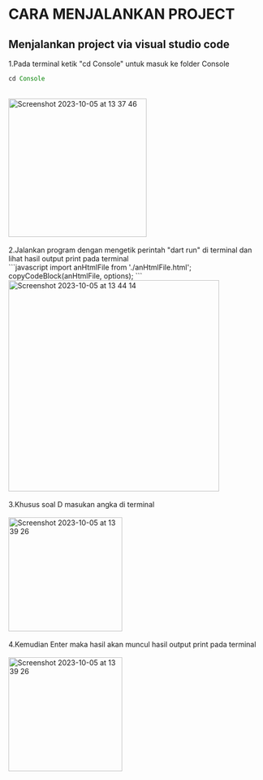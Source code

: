 # CARA MENJALANKAN PROJECT

## Menjalankan project via visual studio code

1.Pada terminal ketik "cd Console" untuk masuk ke folder Console
<br/>
```javascript
cd Console
```
<br/>
<img width="272" alt="Screenshot 2023-10-05 at 13 37 46" src="https://github.com/AditPutraDev/MSBU_TEST_LPS/assets/51684646/23bb3288-5664-4496-9b09-07d0815d2403">
<br/>
<br/>
2.Jalankan program dengan mengetik perintah "dart run" di terminal dan lihat hasil output print pada terminal
<br/>
```javascript
import anHtmlFile from './anHtmlFile.html';
copyCodeBlock(anHtmlFile, options);
```
<br/>
<img width="415" alt="Screenshot 2023-10-05 at 13 44 14" src="https://github.com/AditPutraDev/MSBU_TEST_LPS/assets/51684646/969565bb-1fa9-4ee7-8ffb-c40b81cdf908">
<br/>
<br/>
3.Khusus soal D masukan angka di terminal
<br/>
<br/>
<img width="224" alt="Screenshot 2023-10-05 at 13 39 26" src="https://github.com/AditPutraDev/MSBU_TEST_LPS/assets/51684646/6c875331-9878-4f55-8059-08d7edfa1eb0">
<br/>
<br/>
4.Kemudian Enter maka hasil akan muncul hasil output print pada terminal
<br/>
<br/>
<img width="224" alt="Screenshot 2023-10-05 at 13 39 26" src="https://github.com/AditPutraDev/MSBU_TEST_LPS/assets/51684646/6c875331-9878-4f55-8059-08d7edfa1eb0">
<br/>
<br/>




